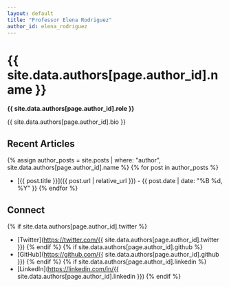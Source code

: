 ```yaml
---
layout: default
title: "Professor Elena Rodriguez"
author_id: elena_rodriguez
---
```


# {{ site.data.authors[page.author_id].name }}

**{{ site.data.authors[page.author_id].role }}**

{{ site.data.authors[page.author_id].bio }}

## Recent Articles

{% assign author_posts = site.posts | where: "author", site.data.authors[page.author_id].name %}
{% for post in author_posts %}
- [{{ post.title }}]({{ post.url | relative_url }}) - {{ post.date | date: "%B %d, %Y" }}
{% endfor %}

## Connect

{% if site.data.authors[page.author_id].twitter %}
- [Twitter](https://twitter.com/{{ site.data.authors[page.author_id].twitter }})
{% endif %}
{% if site.data.authors[page.author_id].github %}
- [GitHub](https://github.com/{{ site.data.authors[page.author_id].github }})
{% endif %}
{% if site.data.authors[page.author_id].linkedin %}
- [LinkedIn](https://linkedin.com/in/{{ site.data.authors[page.author_id].linkedin }})
{% endif %}